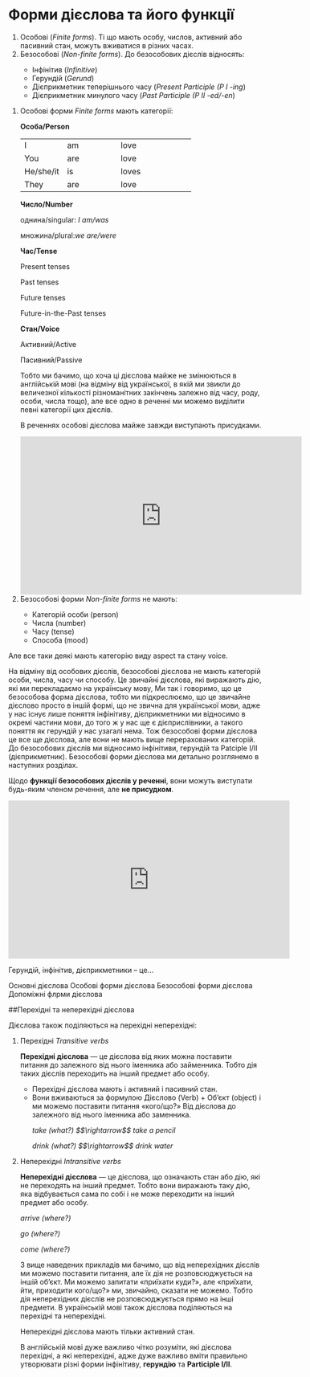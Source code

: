 # Форми дiєслова та його функцiї

<ol>
<li>Особові (<i>Finite forms</i>). Ті що мають особу, числов, активний або пасивний стан, можуть вживатися в різних часах.</li>
<li>Безособові (<i>Non-finite forms</i>). До безособових дієслів відносять:</li>
<ul>
<li>Інфінітив (<i>Infinitive</i>)</li>
<li>Герундій (<i>Gerund</i>)</li>
<li>Дієприкметник теперішнього часу (<i>Present Participle (P I -ing</i>)</li>
<li>Дієприкметник минулого часу (<i>Past Participle (P II -ed/-en</i>)</li>
</ul>
</ol>

<ol>
<li>Особові форми <i>Finite forms</i> мають категорії:</li>
<p><b>Особа/Person</b></p>
<table>
<tr>
<td width="25%">I</td>
<td>am</td>
<td>love</td>
</tr>
<tr>
<td>You</td>
<td>are</td>
<td>love</td>
</tr>
<tr>
<td>He/she/it</td>
<td>is</td>
<td>loves</td>
</tr>
<tr>
<td>They</td>
<td>are</td>
<td>love</td>
</tr>
</table>
<p><b>Число/Number</b></p>
<p>однина/singular: <i>I am/was</i></p>
<p>множина/plural:<i>we are/were</i></p>
<p><b>Час/Tense</b></p>
<p>Present tenses</p>
<p>Past tenses</p>
<p>Future tenses</p>
<p>Future-in-the-Past tenses</p>
<p><b>Стан/Voice</b></p>
<p>Активний/Active</p>
<p>Пасивний/Passive</p>
<p>Тобто ми бачимо, що хоча ці дієслова майже не змінюються в англійській мові (на відміну від української, в якій ми звикли до величезної кількості різноманітних закінчень залежно від часу, роду, особи, числа тощо), але все одно в реченні ми можемо виділити певні категорії цих дієслів.</p>
<p>В реченнях особові дієслова майже завжди виступають присудками.</p>

<div class="fluidMedia">
<iframe align="center" width="560" height="315" src="https://www.youtube.com/embed/zNfdoIm4bHw" frameborder="0" allowfullscreen></iframe>
</div>
<div class="popup">
</div>

<li>Безособові форми <i>Non-finite forms</i> не мають:</li>
<ul>
<li>Категорій особи (person)</li>
<li>Числа (number)</li>
<li>Часу (tense)</li>
<li>Способа (mood)</li>
</ul>
</ol>

<p>Але все таки деякі мають категорію виду <span class="p1">aspect</span> та стану <span class="p1">voice</span>.</p>

<p>На відміну від особових дієслів, безособові дієслова не мають категорій особи, числа, часу чи способу. Це звичайні дієслова, які виражають дію, які ми перекладаємо на українську мову, Ми так і говоримо, що це безособова форма дієслова, тобто ми підкреслюємо, що це звичайне дієслово просто в іншій формі, що  не звична для української мови, адже у нас існує лише поняття інфінітиву, дієприкметники ми відносимо в окремі частини мови, до того ж у нас ще є дієприслівники, а такого поняття як герундій у нас узагалі нема. Тож безособові форми дієслова це все ще дієслова, але вони не мають вище перерахованих категорій. До безособових дієслів ми відносимо інфінітиви, герундій та Patciple I/II (дієприкметник). Безособові форми дієслова ми детально розглянемо в наступних розділах.</p>

<p>Щодо <b>функції безособових дієслів у реченні</b>, вони можуть виступати будь-яким членом речення, але <b>не присудком</b>.</p>

<div class="fluidMedia">
<iframe align="center" width="560" height="315" src="https://www.youtube.com/embed/V9V530DWURc" frameborder="0" allowfullscreen></iframe>
</div>
<div class="popup">
</div>

<quiz correctLabel="correct" incorrectLabel="incorrect" checkLabel="check">
    <question text="">
        <p>Герундій, інфінітив, дієприкметники – це...</p>
        <answer>Основні дієслова</answer>
        <answer>Особові форми дієслова</answer>
        <answer correct>Безособові форми дієслова</answer>
        <answer>Допоміжні флрми дієслова</answer>
    </question>
</quiz>

##Перехідні та неперехідні дієслова

<p>Дієслова також поділяються на перехідні неперехідні:</p>
<ol>
<li><span class="p1">Перехідні</span> <i>Transitive verbs</i></li>
<p><b>Перехідні дієслова</b> — це дієслова від яких можна поставити питання до залежного від нього іменника або займенника. Тобто дія таких дієслів переходить на інший предмет або особу.</p>
<ul>
<li>Перехідні дієслова мають і активний і пасивний стан.</li>
<li>Вони вживаються за формулою Дієслово (Verb) + Об’єкт (object) і ми можемо поставити питання «кого/що?» Від дієслова до залежного від нього іменника або заменника.</li>
<p><i>take (what?) $$\rightarrow$$ take a pencil</i></p>
<p><i>drink (what?) $$\rightarrow$$ drink water</i></p>
</ul>
<li><span class="p1">Неперехідні</span> <i>Intransitive verbs</i></li>
<p><b>Неперехідні дієслова</b> — це дієслова, що означають стан або дію, які не переходять на інший предмет. Тобто вони виражають таку дію, яка відбувається сама по собі і не може переходити на інший предмет або особу.</p>
<p><i>arrive (where?)</i></p>
<p><i>go (where?)</i></p>
<p><i>come (where?)</i></p>
<p>З вище наведених прикладів ми бачимо, що від неперехідних дієслів ми можемо поставити питання, але їх дія не розповсюджується на іншій об’єкт. Ми можемо запитати «приїхати куди?», але «приїхати, йти, приходити кого/що?» ми, звичайно, сказати не можемо. Тобто дія неперехідних дієслів не розповсюджується прямо на інші предмети. В українській мові також дієслова поділяються на перехідні та неперехідні.</p>
<p>Неперехідні дієслова мають тільки активний стан.</p>
<p>В англійській мові дуже важливо чітко розуміти, які дієслова перехідні, а які неперехідні, адже дуже важливо вміти правильно утворювати  різні форми інфінітиву, <b>герундію</b> та <b>Participle I/II</b>.</p>
</ol>